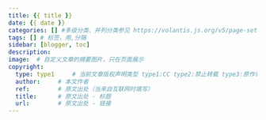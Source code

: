 ```yaml
---
title: {{ title }}
date: {{ date }}
categories: [] #多级分类、并列分类参见 https://volantis.js.org/v5/page-settings/#front-matter 的2.2
tags: [] # 标签，用,分隔
sidebar: [blogger, toc]
description: 
image:  # 自定义文章的摘要图片，只在页面展示
copyright:
  type: type1     # 当前文章版权声明类型 type1:CC type2:禁止转载 type3:原作许可协议 type4:来自互联网 type5:允许规范转载 type6: 允许付费转载
  author:     # 本文作者
  ref:        # 原文出处（当来自互联网时填写）
  title:      # 原文出处 - 标题
  url:        # 原文出处 - 链接
---
```



<!-- more -->